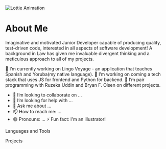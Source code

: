 ![Lottie Animation](path/to/your/animation.gif)


# About Me
Imaginative and motivated Junior Developer capable of producing quality, test-driven code, interested in all aspects of software development! A background in Law has given me invaluable divergent thinking and a meticulous approach to all of my projects.

🔭 I’m currently working on Lingo Voyage - an application that teaches Spanish and Yoruba(my native language).
🌱 I’m working on coming a tech stack that uses JS for frontend and Python for backend.
👯 I’m pair programming with Ruzeka Uddin and Bryan F. Olsen on different projects.
- 👯 I’m looking to collaborate on ...
- 🤔 I’m looking for help with ...
- 💬 Ask me about ...
- 📫 How to reach me: ...
- 😄 Pronouns: ...
⚡ Fun fact: I'm an illustrator!

Languages and Tools

Projects
